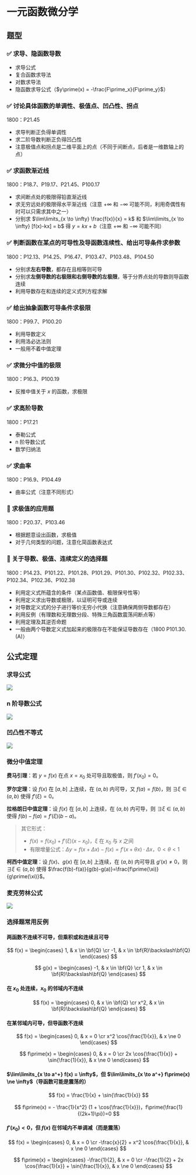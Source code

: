 # 一元函数微分学

## 题型

### ✅ 求导、隐函数导数

- 求导公式
- 复合函数求导法
- 对数求导法
- 隐函数求导公式（$y\prime(x) = -\frac{F\prime_x}{F\prime_y}$）

### ✅ 讨论具体函数的单调性、极值点、凹凸性、拐点

1800：P21.45

- 求导判断正负得单调性
- 求二阶导数判断正负得凹凸性
- 注意极值点和拐点是二维平面上的点（不同于间断点，后者是一维数轴上的点）

### ✅ 求函数渐近线

1800：P18.7、P19.17、P21.45、P100.17

- 求间断点处的极限得铅直渐近线
- 求无穷远处的极限得水平渐近线（注意 $+\infty$ 和 $-\infty$ 可能不同，利用奇偶性有时可以只需求其中之一）
- 分别求 $\lim\limits_{x \to \infty} \frac{f(x)}{x} = k$ 和 $\lim\limits_{x \to \infty} [f(x)-kx] = b$ 得 $y=kx+b$（注意 $+\infty$ 和 $-\infty$ 可能不同）

### ✅ 判断函数在某点的可导性及导函数连续性、给出可导条件求参数

1800：P12.13、P14.25、P16.47、P103.47、P103.48、P104.50

- 分别求**左右导数**，都存在且相等则可导
- 分别求**左侧导数的右极限和右侧导数的左极限**，等于分界点处的导数则导函数连续
- 利用导数存在和连续的定义式列方程求解

### ✅ 给出抽象函数可导条件求极限

1800：P99.7、P100.20

- 利用导数定义
- 利用洛必达法则
- 一般用不着中值定理

### ✅ 求微分中值的极限

1800：P16.3、P100.19

- 反推中值关于 $x$ 的函数，求极限

### ✅ 求高阶导数

1800：P17.21

- 泰勒公式
- n 阶导数公式
- 数学归纳法

### ✅ 求曲率

1800：P16.9、P104.49

- 曲率公式（注意不同形式）

### 🤔 求极值的应用题

1800：P20.37、P103.46

- 根据题意设出函数，求极值
- 对于几何类型的问题，注意化简函数表达式

### 🤔 关于导数、极值、连续定义的选择题

1800：P14.23、P101.22、P101.28、P101.29、P101.30、P102.32、P102.33、P102.34、P102.36、P102.38

- 利用定义式所蕴含的条件（某点函数值、极限保号性等）
- 利用定义求出导数或极限，以证明可导或连续
- 对导数定义式的分子进行等价无穷小代换（注意确保两侧导数都存在）
- 利用反例（有理数和无理数分段、特殊三角函数震荡间断点等）
- 利用定理及其逆否命题
- 一般由两个导数定义式加起来的极限存在不能保证导数存在（1800 P101.30.(A)）

## 公式定理

### 求导公式

![](media/15656046567915.jpg)

### n 阶导数公式

![](media/15656047801857.jpg)

### 凹凸性不等式

![](media/15656047290836.jpg)

### 微分中值定理

**费马引理**：若 $y=f(x)$ 在点 $x=x_0$ 处可导且取极值，则 $f\prime(x_0) = 0$。

**罗尔定理**：设 $f(x)$ 在 $[a,b]$ 上连续，在 $(a,b)$ 内可导，又 $f(a)=f(b)$，则 $\exists \xi \in (a,b)$ 使得 $f\prime(\xi)=0$。

**拉格朗日中值定理**：设 $f(x)$ 在 $[a,b]$ 上连续，在 $(a,b)$ 内可导，则 $\exists \xi \in (a,b)$ 使得 $f(b)-f(a)=f\prime(\xi)(b-a)$。

> 其它形式：
> - $f(x) = f(x_0) + f\prime(\xi)(x-x_0)$，$\xi$ 在 $x_0$ 与 $x$ 之间
> - 有限增量公式：$\Delta y = f(x + \Delta x) - f(x) = f\prime(x + \theta x) \cdot \Delta x，0 < \theta < 1$

**柯西中值定理**：设 $f(x)$、$g(x)$ 在 $[a,b]$ 上连续，在 $(a,b)$ 内可导且 $g\prime(x) \ne 0$，则 $\exists \xi \in (a,b)$ 使得 $\frac{f(b)-f(a)}{g(b)-g(a)}=\frac{f\prime(\xi)}{g\prime(\xi)}$。

### 麦克劳林公式

![](media/%E5%B1%8F%E5%B9%95%E5%BF%AB%E7%85%A7%202019-08-12%2018.15.25.png)

### 选择题常用反例

#### 两函数不连续不可导，但乘积或和连续且可导

$$
f(x) =
\begin{cases}
1, & x \in \bf{Q} \cr
-1, & x \in \bf{R}\backslash\bf{Q}
\end{cases}
$$

$$
g(x) =
\begin{cases}
-1, & x \in \bf{Q} \cr
1, & x \in \bf{R}\backslash\bf{Q}
\end{cases}
$$

#### 在 $x_0$ 处连续，$x_0$ 的邻域内不连续

$$
f(x) =
\begin{cases}
0, & x \in \bf{Q} \cr
x^2, & x \in \bf{R}\backslash\bf{Q}
\end{cases}
$$

#### 在某邻域内可导，但导函数不连续

$$
f(x) =
\begin{cases}
0, & x = 0 \cr
x^2 \cos{\frac{1}{x}}, & x \ne 0
\end{cases}
$$

$$
f\prime(x) =
\begin{cases}
0, & x = 0 \cr
2x \cos{\frac{1}{x}} + \sin{\frac{1}{x}}, & x \ne 0
\end{cases}
$$

#### $\lim\limits_{x \to a^+} f(x) = \infty$，但 $\lim\limits_{x \to a^+} f\prime(x) \ne \infty$（导函数可能是震荡的）

$$
f(x) = \frac{1}{x} + \sin{\frac{1}{x}}
$$

$$
f\prime(x) = - \frac{1}{x^2} (1 + \cos{\frac{1}{x}})，f\prime(\frac{1}{(2k+1)\pi})=0
$$

#### $f\prime(x_0) < 0$，但 $f(x)$ 在邻域内不单调减（而是震荡）

$$
f(x) =
\begin{cases}
0, & x = 0 \cr
-\frac{x}{2} + x^2 \cos{\frac{1}{x}}, & x \ne 0
\end{cases}
$$

$$
f\prime(x) =
\begin{cases}
-\frac{1}{2}, & x = 0 \cr
-\frac{1}{2} + 2x \cos{\frac{1}{x}} + \sin{\frac{1}{x}}, & x \ne 0
\end{cases}
$$
